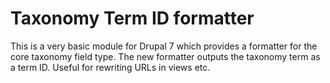 Taxonomy Term ID formatter
==========================

This is a very basic module for Drupal 7 which provides a formatter for the core taxonomy field type. The new formatter outputs the taxonomy term as a term ID. Useful for rewriting URLs in views etc.
